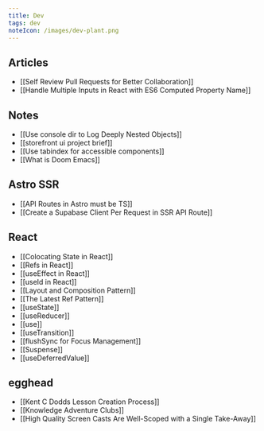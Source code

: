 ```yaml
---
title: Dev
tags: dev
noteIcon: /images/dev-plant.png
---
```


## Articles

- [[Self Review Pull Requests for Better Collaboration]]
- [[Handle Multiple Inputs in React with ES6 Computed Property Name]]

## Notes

- [[Use console dir to Log Deeply Nested Objects]]
- [[storefront ui project brief]]
- [[Use tabindex for accessible components]]
- [[What is Doom Emacs]]

## Astro SSR

- [[API Routes in Astro must be TS]]
- [[Create a Supabase Client Per Request in SSR API Route]]

## React

- [[Colocating State in React]]
- [[Refs in React]]
- [[useEffect in React]]
- [[useId in React]]
- [[Layout and Composition Pattern]]
- [[The Latest Ref Pattern]]
- [[useState]]
- [[useReducer]]
- [[use]]
- [[useTransition]]
- [[flushSync for Focus Management]]
- [[Suspense]]
- [[useDeferredValue]]

## egghead

- [[Kent C Dodds Lesson Creation Process]]
- [[Knowledge Adventure Clubs]]
- [[High Quality Screen Casts Are Well-Scoped with a Single Take-Away]]
